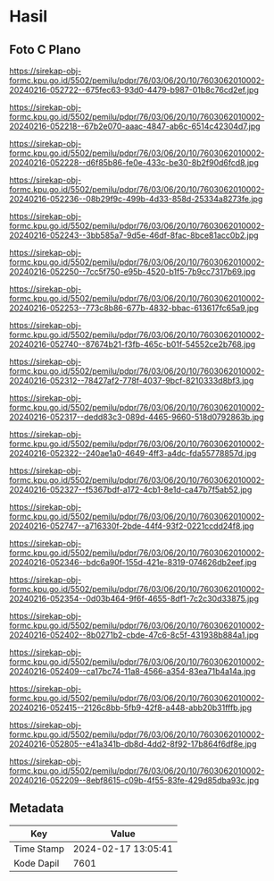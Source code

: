 # Hasil

## Foto C Plano

https://sirekap-obj-formc.kpu.go.id/5502/pemilu/pdpr/76/03/06/20/10/7603062010002-20240216-052722--675fec63-93d0-4479-b987-01b8c76cd2ef.jpg

https://sirekap-obj-formc.kpu.go.id/5502/pemilu/pdpr/76/03/06/20/10/7603062010002-20240216-052218--67b2e070-aaac-4847-ab6c-6514c42304d7.jpg

https://sirekap-obj-formc.kpu.go.id/5502/pemilu/pdpr/76/03/06/20/10/7603062010002-20240216-052228--d6f85b86-fe0e-433c-be30-8b2f90d6fcd8.jpg

https://sirekap-obj-formc.kpu.go.id/5502/pemilu/pdpr/76/03/06/20/10/7603062010002-20240216-052236--08b29f9c-499b-4d33-858d-25334a8273fe.jpg

https://sirekap-obj-formc.kpu.go.id/5502/pemilu/pdpr/76/03/06/20/10/7603062010002-20240216-052243--3bb585a7-9d5e-46df-8fac-8bce81acc0b2.jpg

https://sirekap-obj-formc.kpu.go.id/5502/pemilu/pdpr/76/03/06/20/10/7603062010002-20240216-052250--7cc5f750-e95b-4520-b1f5-7b9cc7317b69.jpg

https://sirekap-obj-formc.kpu.go.id/5502/pemilu/pdpr/76/03/06/20/10/7603062010002-20240216-052253--773c8b86-677b-4832-bbac-613617fc65a9.jpg

https://sirekap-obj-formc.kpu.go.id/5502/pemilu/pdpr/76/03/06/20/10/7603062010002-20240216-052740--87674b21-f3fb-465c-b01f-54552ce2b768.jpg

https://sirekap-obj-formc.kpu.go.id/5502/pemilu/pdpr/76/03/06/20/10/7603062010002-20240216-052312--78427af2-778f-4037-9bcf-8210333d8bf3.jpg

https://sirekap-obj-formc.kpu.go.id/5502/pemilu/pdpr/76/03/06/20/10/7603062010002-20240216-052317--dedd83c3-089d-4465-9660-518d0792863b.jpg

https://sirekap-obj-formc.kpu.go.id/5502/pemilu/pdpr/76/03/06/20/10/7603062010002-20240216-052322--240ae1a0-4649-4ff3-a4dc-fda55778857d.jpg

https://sirekap-obj-formc.kpu.go.id/5502/pemilu/pdpr/76/03/06/20/10/7603062010002-20240216-052327--f5367bdf-a172-4cb1-8e1d-ca47b7f5ab52.jpg

https://sirekap-obj-formc.kpu.go.id/5502/pemilu/pdpr/76/03/06/20/10/7603062010002-20240216-052747--a716330f-2bde-44f4-93f2-0221ccdd24f8.jpg

https://sirekap-obj-formc.kpu.go.id/5502/pemilu/pdpr/76/03/06/20/10/7603062010002-20240216-052346--bdc6a90f-155d-421e-8319-074626db2eef.jpg

https://sirekap-obj-formc.kpu.go.id/5502/pemilu/pdpr/76/03/06/20/10/7603062010002-20240216-052354--0d03b464-9f6f-4655-8df1-7c2c30d33875.jpg

https://sirekap-obj-formc.kpu.go.id/5502/pemilu/pdpr/76/03/06/20/10/7603062010002-20240216-052402--8b0271b2-cbde-47c6-8c5f-431938b884a1.jpg

https://sirekap-obj-formc.kpu.go.id/5502/pemilu/pdpr/76/03/06/20/10/7603062010002-20240216-052409--ca17bc74-11a8-4566-a354-83ea71b4a14a.jpg

https://sirekap-obj-formc.kpu.go.id/5502/pemilu/pdpr/76/03/06/20/10/7603062010002-20240216-052415--2126c8bb-5fb9-42f8-a448-abb20b31fffb.jpg

https://sirekap-obj-formc.kpu.go.id/5502/pemilu/pdpr/76/03/06/20/10/7603062010002-20240216-052805--e41a341b-db8d-4dd2-8f92-17b864f6df8e.jpg

https://sirekap-obj-formc.kpu.go.id/5502/pemilu/pdpr/76/03/06/20/10/7603062010002-20240216-052209--8ebf8615-c09b-4f55-83fe-429d85dba93c.jpg


## Metadata

| Key        | Value               |
| ---------- | ------------------- |
| Time Stamp | 2024-02-17 13:05:41 |
| Kode Dapil | 7601                |



